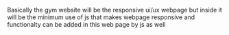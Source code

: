Basically the gym website will be the responsive ui/ux webpage but inside it will be the minimum use of js that makes webpage responsive and functionalty can be added in this web page by js as well 
